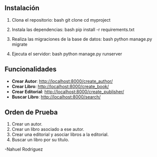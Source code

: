 ## Instalación

1. Clona el repositorio:
    bash
    git clone <URL del repositorio>
    cd myproject
    

2. Instala las dependencias:
    bash
    pip install -r requirements.txt
    

3. Realiza las migraciones de la base de datos:
    bash
    python manage.py migrate
    

4. Ejecuta el servidor:
    bash
    python manage.py runserver
    

## Funcionalidades

- **Crear Autor**: [http://localhost:8000/create_author/](http://localhost:8000/create_author/)
- **Crear Libro**: [http://localhost:8000/create_book/](http://localhost:8000/create_book/)
- **Crear Editorial**: [http://localhost:8000/create_publisher/](http://localhost:8000/create_publisher/)
- **Buscar Libro**: [http://localhost:8000/search/](http://localhost:8000/search/)

## Orden de Prueba

1. Crear un autor.
2. Crear un libro asociado a ese autor.
3. Crear una editorial y asociar libros a la editorial.
4. Buscar un libro por su título.

-Nahuel Rodriguez
